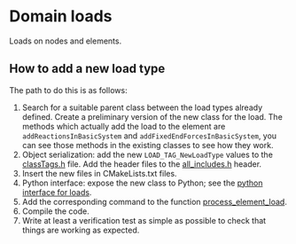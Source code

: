 # Domain loads

Loads on nodes and elements.

## How to add a new load type

The path to do this is as follows:

1. Search for a suitable parent class between the load types already defined. Create a preliminary version of the new class for the load. The methods which actually add the load to the element are `addReactionsInBasicSystem` and `addFixedEndForcesInBasicSystem`, you can see those methods in the existing classes to see how they work.
2. Object serialization: add the new `LOAD_TAG_NewLoadType` values to the [classTags.h](https://github.com/xcfem/xc/blob/master/src/classTags.h) file. Add the header files to the [all_includes.h](https://github.com/xcfem/xc/blob/master/src/utility/actor/objectBroker/all_includes.h) header.
3. Insert the new files in CMakeLists.txt files.
4. Python interface: expose the new class to Python; see the [python interface for loads](https://github.com/xcfem/xc/blob/master/src/domain/load/python_interface.tcc).
5. Add the corresponding command to the function [process_element_load](https://github.com/xcfem/xc/blob/master/src/domain/load/elem_load.cc).
6. Compile the code.
7. Write at least a verification test as simple as possible to check that things are working as expected.

